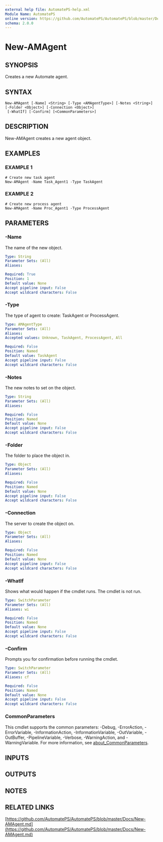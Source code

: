 ```yaml
---
external help file: AutomatePS-help.xml
Module Name: AutomatePS
online version: https://github.com/AutomatePS/AutomatePS/blob/master/Docs/New-AMAgent.md
schema: 2.0.0
---
```


# New-AMAgent

## SYNOPSIS
Creates a new Automate agent.

## SYNTAX

```
New-AMAgent [-Name] <String> [-Type <AMAgentType>] [-Notes <String>] [-Folder <Object>] [-Connection <Object>]
 [-WhatIf] [-Confirm] [<CommonParameters>]
```

## DESCRIPTION
New-AMAgent creates a new agent object.

## EXAMPLES

### EXAMPLE 1
```
# Create new task agent
New-AMAgent -Name Task_Agent1 -Type TaskAgent
```

### EXAMPLE 2
```
# Create new process agent
New-AMAgent -Name Proc_Agent1 -Type ProcessAgent
```

## PARAMETERS

### -Name
The name of the new object.

```yaml
Type: String
Parameter Sets: (All)
Aliases:

Required: True
Position: 1
Default value: None
Accept pipeline input: False
Accept wildcard characters: False
```

### -Type
The type of agent to create: TaskAgent or ProcessAgent.

```yaml
Type: AMAgentType
Parameter Sets: (All)
Aliases:
Accepted values: Unknown, TaskAgent, ProcessAgent, All

Required: False
Position: Named
Default value: TaskAgent
Accept pipeline input: False
Accept wildcard characters: False
```

### -Notes
The new notes to set on the object.

```yaml
Type: String
Parameter Sets: (All)
Aliases:

Required: False
Position: Named
Default value: None
Accept pipeline input: False
Accept wildcard characters: False
```

### -Folder
The folder to place the object in.

```yaml
Type: Object
Parameter Sets: (All)
Aliases:

Required: False
Position: Named
Default value: None
Accept pipeline input: False
Accept wildcard characters: False
```

### -Connection
The server to create the object on.

```yaml
Type: Object
Parameter Sets: (All)
Aliases:

Required: False
Position: Named
Default value: None
Accept pipeline input: False
Accept wildcard characters: False
```

### -WhatIf
Shows what would happen if the cmdlet runs.
The cmdlet is not run.

```yaml
Type: SwitchParameter
Parameter Sets: (All)
Aliases: wi

Required: False
Position: Named
Default value: None
Accept pipeline input: False
Accept wildcard characters: False
```

### -Confirm
Prompts you for confirmation before running the cmdlet.

```yaml
Type: SwitchParameter
Parameter Sets: (All)
Aliases: cf

Required: False
Position: Named
Default value: None
Accept pipeline input: False
Accept wildcard characters: False
```

### CommonParameters
This cmdlet supports the common parameters: -Debug, -ErrorAction, -ErrorVariable, -InformationAction, -InformationVariable, -OutVariable, -OutBuffer, -PipelineVariable, -Verbose, -WarningAction, and -WarningVariable. For more information, see [about_CommonParameters](http://go.microsoft.com/fwlink/?LinkID=113216).

## INPUTS

## OUTPUTS

## NOTES

## RELATED LINKS

[https://github.com/AutomatePS/AutomatePS/blob/master/Docs/New-AMAgent.md](https://github.com/AutomatePS/AutomatePS/blob/master/Docs/New-AMAgent.md)

